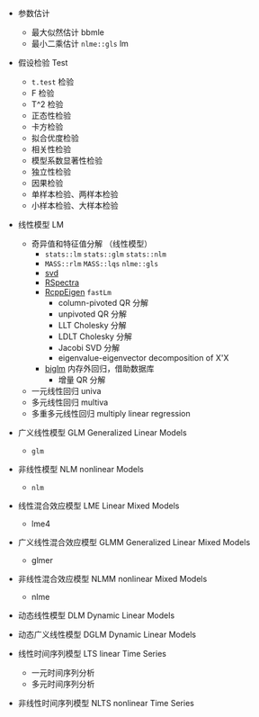 
- 参数估计 
  - 最大似然估计 bbmle
  - 最小二乘估计 `nlme::gls` lm

- 假设检验 Test
  - `t.test` 检验
  - F 检验
  - T^2 检验
  - 正态性检验
  - 卡方检验
  - 拟合优度检验
  - 相关性检验
  - 模型系数显著性检验
  - 独立性检验
  - 因果检验
  - 单样本检验、两样本检验
  - 小样本检验、大样本检验

- 线性模型 LM
  - 奇异值和特征值分解 （线性模型） 
     - `stats::lm` `stats::glm` `stats::nlm` 
     - `MASS::rlm` `MASS::lqs` `nlme::gls` 
     - [svd](http://github.com/asl/svd) 
     - [RSpectra](https://github.com/yixuan/RSpectra) 
     - [RcppEigen](	https://github.com/RcppCore/RcppEigen) `fastLm`
       - column-pivoted QR 分解
       - unpivoted QR 分解
       - LLT Cholesky 分解
       - LDLT Cholesky 分解
       - Jacobi SVD 分解
       - eigenvalue-eigenvector decomposition of X'X 
     - [biglm](https://cran.r-project.org/web/packages/biglm/index.html)  内存外回归，借助数据库
       - 增量 QR 分解
  - 一元线性回归 univa 
  - 多元线性回归 multiva
  - 多重多元线性回归 multiply linear regression

- 广义线性模型 GLM Generalized Linear Models

  - `glm` 

- 非线性模型 NLM nonlinear Models

  - `nlm`

- 线性混合效应模型 LME Linear Mixed Models

  - lme4

- 广义线性混合效应模型 GLMM Generalized Linear Mixed Models

  - glmer

- 非线性混合效应模型 NLMM nonlinear Mixed Models

  - nlme

- 动态线性模型 DLM Dynamic Linear Models

- 动态广义线性模型 DGLM Dynamic Linear Models

- 线性时间序列模型 LTS linear Time Series
  - 一元时间序列分析
  - 多元时间序列分析

- 非线性时间序列模型 NLTS nonlinear Time Series



